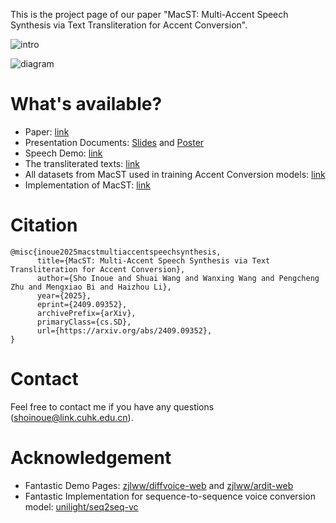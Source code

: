 This is the project page of our paper "MacST: Multi-Accent Speech Synthesis via Text Transliteration for Accent Conversion". 

![intro](https://github.com/shinshoji01/MacST-project-page/blob/main/images/intro.png)

![diagram](https://github.com/shinshoji01/MacST-project-page/blob/main/images/diagram.png)

# What's available?
- Paper: [link](https://arxiv.org/abs/2409.09352)
- Presentation Documents: [Slides]() and [Poster]()
- Speech Demo: [link](https://shinshoji01.github.io/MacST-Demo/)
- The transliterated texts: [link](https://github.com/shinshoji01/MacST-project-page/tree/main/transliteration)
- All datasets from MacST used in training Accent Conversion models: [link](https://cuhko365-my.sharepoint.com/:f:/g/personal/222043003_link_cuhk_edu_cn/EoPfpKE-Z3ZIjJeOZZYKXDgBRsJf6WaeonHC--pHhDmgkA?e=ofFZg9)
- Implementation of MacST: [link](https://github.com/shinshoji01/MacST-project-page/tree/main/implementation)

# Citation
```
@misc{inoue2025macstmultiaccentspeechsynthesis,
      title={MacST: Multi-Accent Speech Synthesis via Text Transliteration for Accent Conversion}, 
      author={Sho Inoue and Shuai Wang and Wanxing Wang and Pengcheng Zhu and Mengxiao Bi and Haizhou Li},
      year={2025},
      eprint={2409.09352},
      archivePrefix={arXiv},
      primaryClass={cs.SD},
      url={https://arxiv.org/abs/2409.09352}, 
}
```

# Contact
Feel free to contact me if you have any questions (shoinoue@link.cuhk.edu.cn).

# Acknowledgement
- Fantastic Demo Pages: [zjlww/diffvoice-web](https://github.com/zjlww/diffvoice-web) and [zjlww/ardit-web](https://github.com/zjlww/ardit-web)
- Fantastic Implementation for sequence-to-sequence voice conversion model: [unilight/seq2seq-vc](https://github.com/unilight/seq2seq-vc)
